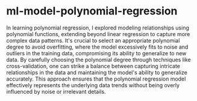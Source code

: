 # ml-model-polynomial-regression
In learning polynomial regression, I explored modeling relationships using polynomial functions, extending beyond linear regression to capture more complex data patterns. It's crucial to select an appropriate polynomial degree to avoid overfitting, where the model excessively fits to noise and outliers in the training data, compromising its ability to generalize to new data. By carefully choosing the polynomial degree through techniques like cross-validation, one can strike a balance between capturing intricate relationships in the data and maintaining the model's ability to generalize accurately. This approach ensures that the polynomial regression model effectively represents the underlying data trends without being overly influenced by noise or irrelevant details.
